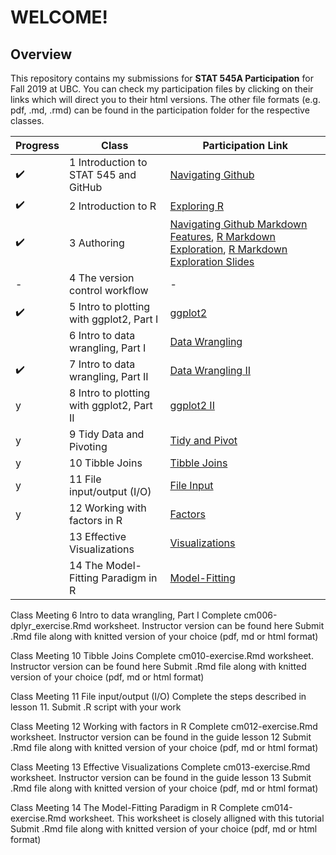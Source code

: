 # **WELCOME!**
## Overview

This repository contains my submissions for **STAT 545A Participation** for Fall 2019 at UBC. You can check my participation files by clicking on their links which will direct you to their html versions. The other file formats (e.g. pdf, .md, .rmd) can be found in the participation folder for the respective classes.

|Progress|Class| Participation Link| 
|----------- | ----------- | ----------- |
|:heavy_check_mark:|1 Introduction to STAT 545 and GitHub|[Navigating Github](https://carleenaortega.github.io/STAT545-participation/Lec1/navigating_github.html)|
|:heavy_check_mark:|2 Introduction to R|[Exploring R](https://carleenaortega.github.io/STAT545-participation/Lec2/Lec2RExploration.html)|
|:heavy_check_mark:|3 Authoring| [Navigating Github Markdown Features](https://carleenaortega.github.io/STAT545-participation/Lec3/navigating_github.html), [R Markdown Exploration](https://carleenaortega.github.io/STAT545-participation/Lec3/R-Markdown-Exploration.html),  [R Markdown Exploration Slides](https://carleenaortega.github.io/STAT545-participation/Lec3/R-Markdown-Exploration-Slides.html) |
|-|4 The version control workflow |-|
|:heavy_check_mark:|5 Intro to plotting with ggplot2, Part I| [ggplot2](https://carleenaortega.github.io/STAT545-participation/Lec5/cm005-exercise_filled.html)|
||6 Intro to data wrangling, Part I| [Data Wrangling](https://carleenaortega.github.io/STAT545-participation/Lec6/)|
|:heavy_check_mark:|7 Intro to data wrangling, Part II | [Data Wrangling II](https://carleenaortega.github.io/STAT545-participation/Lec7/cm007-exercise_filled.html)|
|y|8 Intro to plotting with ggplot2, Part II| [ggplot2 II](https://carleenaortega.github.io/STAT545-participation/Lec8/cm008-exercise_filled.html)|
|y|9 Tidy Data and Pivoting| [Tidy and Pivot](https://carleenaortega.github.io/STAT545-participation/Lec9/cm009-exercise.html)|
|y|10 Tibble Joins| [Tibble Joins](https://carleenaortega.github.io/STAT545-participation/Lec10/cm010-exercise.rmd)|
|y|11 File input/output (I/O)| [File Input](https://carleenaortega.github.io/STAT545-participation/Lec11/Oct92019Participation.R)|
|y|12 Working with factors in R| [Factors](https://carleenaortega.github.io/STAT545-participation/Lec12/cm012-exercise.html)|
||13 Effective Visualizations| [Visualizations](https://carleenaortega.github.io/STAT545-participation/)|
||14 The Model-Fitting Paradigm in R| [Model-Fitting](https://carleenaortega.github.io/STAT545-participation/)|

Class Meeting 6 Intro to data wrangling, Part I
Complete cm006-dplyr_exercise.Rmd worksheet. Instructor version can be found here
Submit .Rmd file along with knitted version of your choice (pdf, md or html format)

Class Meeting 10 Tibble Joins
Complete cm010-exercise.Rmd worksheet. Instructor version can be found here
Submit .Rmd file along with knitted version of your choice (pdf, md or html format)

Class Meeting 11 File input/output (I/O)
Complete the steps described in lesson 11.
Submit .R script with your work

Class Meeting 12 Working with factors in R
Complete cm012-exercise.Rmd worksheet. Instructor version can be found in the guide lesson 12
Submit .Rmd file along with knitted version of your choice (pdf, md or html format)

Class Meeting 13 Effective Visualizations
Complete cm013-exercise.Rmd worksheet. Instructor version can be found in the guide lesson 13
Submit .Rmd file along with knitted version of your choice (pdf, md or html format)

Class Meeting 14 The Model-Fitting Paradigm in R
Complete cm014-exercise.Rmd worksheet. This worksheet is closely alligned with this tutorial
Submit .Rmd file along with knitted version of your choice (pdf, md or html format)
